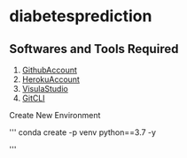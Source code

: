 # diabetesprediction

## Softwares and Tools Required

1. [GithubAccount](https://github.com)
2. [HerokuAccount](https://heroku.com)
3. [VisulaStudio](https://code.visualstudio.com)
4. [GitCLI](https://git-scm.com/downloads)

Create New Environment

'''
conda create -p venv python==3.7 -y

'''